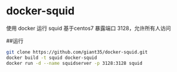 # docker-squid
使用 docker 运行 squid
基于centos7
暴露端口 3128，允许所有人访问

##运行
```bash
git clone https://github.com/giant35/docker-squid.git
docker build -t squid docker-squid
docker run -d --name squidserver -p 3128:3128 squid

```
